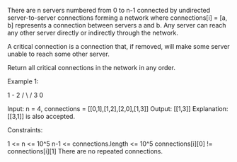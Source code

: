 There are n servers numbered from 0 to n-1 connected by undirected server-to-server connections forming a network where connections[i] = [a, b] represents a connection between servers a and b. Any server can reach any other server directly or indirectly through the network.

A critical connection is a connection that, if removed, will make some server unable to reach some other server.

Return all critical connections in the network in any order.



Example 1:

   1 - 2
  / \ /
 3   0

Input: n = 4, connections = [[0,1],[1,2],[2,0],[1,3]]
Output: [[1,3]]
Explanation: [[3,1]] is also accepted.

Constraints:

1 <= n <= 10^5
n-1 <= connections.length <= 10^5
connections[i][0] != connections[i][1]
There are no repeated connections.
